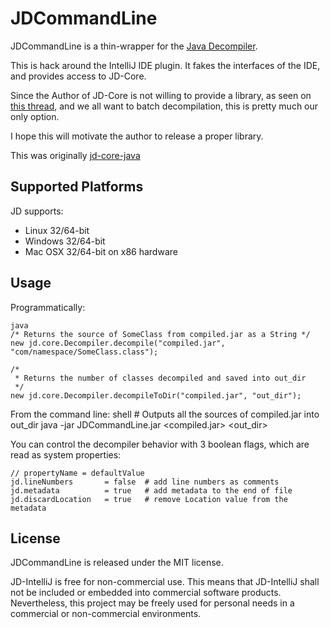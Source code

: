# JDCommandLine

JDCommandLine is a thin-wrapper for the [Java Decompiler](http://java.decompiler.free.fr/).

This is hack around the IntelliJ IDE plugin. It fakes the interfaces of the
IDE, and provides access to JD-Core.

Since the Author of JD-Core is not willing to provide a library, as seen on
[this thread](http://java.decompiler.free.fr/?q=node/116), and we all want
to batch decompilation, this is pretty much our only option.

I hope this will motivate the author to release a proper library.

This was originally [jd-core-java](https://github.com/nviennot/jd-core-java)

## Supported Platforms

JD supports:

- Linux 32/64-bit
- Windows 32/64-bit
- Mac OSX 32/64-bit on x86 hardware


## Usage

Programmatically:

	java
	/* Returns the source of SomeClass from compiled.jar as a String */
	new jd.core.Decompiler.decompile("compiled.jar", "com/namespace/SomeClass.class");
	
	/*
	 * Returns the number of classes decompiled and saved into out_dir
	 */
	new jd.core.Decompiler.decompileToDir("compiled.jar", "out_dir");

From the command line:
	shell
	# Outputs all the sources of compiled.jar into out_dir
	java -jar JDCommandLine.jar <compiled.jar> <out_dir>

You can control the decompiler behavior with 3 boolean flags, which are read as system properties:

	// propertyName = defaultValue
	jd.lineNumbers       = false  # add line numbers as comments
	jd.metadata          = true   # add metadata to the end of file
    jd.discardLocation   = true   # remove Location value from the metadata

## License

JDCommandLine is released under the MIT license.

JD-IntelliJ is free for non-commercial use. This means that JD-IntelliJ shall
not be included or embedded into commercial software products. Nevertheless,
this project may be freely used for personal needs in a commercial or
non-commercial environments.

